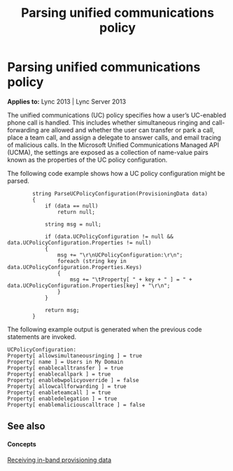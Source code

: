 ﻿---
title: Parsing unified communications policy
TOCTitle: Parsing unified communications policy
ms:assetid: 267ee7d8-64b1-471c-afc4-a54fdf970be7
ms:mtpsurl: https://msdn.microsoft.com/library/Dn454659(v=office.15)
ms:contentKeyID: 57093268
ms.date: 07/24/2014
mtps_version: v=office.15
---

# Parsing unified communications policy


**Applies to:** Lync 2013 | Lync Server 2013

The unified communications (UC) policy specifies how a user’s UC-enabled phone call is handled. This includes whether simultaneous ringing and call-forwarding are allowed and whether the user can transfer or park a call, place a team call, and assign a delegate to answer calls, and email tracing of malicious calls. In the Microsoft Unified Communications Managed API (UCMA), the settings are exposed as a collection of name-value pairs known as the properties of the UC policy configuration.

The following code example shows how a UC policy configuration might be parsed.

``` 
        string ParseUCPolicyConfiguration(ProvisioningData data)
        {
            if (data == null)
                return null;

            string msg = null;

            if (data.UCPolicyConfiguration != null && data.UCPolicyConfiguration.Properties != null)
            {
                msg += "\r\nUCPolicyConfiguration:\r\n";
                foreach (string key in data.UCPolicyConfiguration.Properties.Keys)
                {
                    msg += "\tProperty[ " + key + " ] = " + data.UCPolicyConfiguration.Properties[key] + "\r\n";
                }
            }

            return msg;
        }
```

The following example output is generated when the previous code statements are invoked.

    UCPolicyConfiguration:
    Property[ allowsimultaneousringing ] = true
    Property[ name ] = Users in My Domain
    Property[ enablecalltransfer ] = true
    Property[ enablecallpark ] = true
    Property[ enablebwpolicyoverride ] = false
    Property[ allowcallforwarding ] = true
    Property[ enableteamcall ] = true
    Property[ enabledelegation ] = true
    Property[ enablemaliciouscalltrace ] = false

## See also

#### Concepts

[Receiving in-band provisioning data](receiving-in-band-provisioning-data.md)

